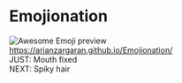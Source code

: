 # Emojionation
![Awesome Emoji preview](https://arianzargaran.github.io/Emojionation/stylings/preview/firstpreview.png)
<br>
https://arianzargaran.github.io/Emojionation/
<br>
JUST: Mouth fixed
<br>
NEXT: Spiky hair
